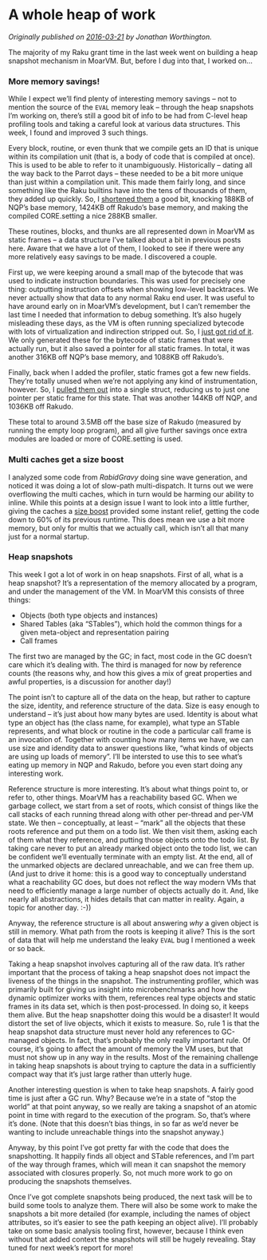 # A whole heap of work
    
*Originally published on [2016-03-21](https://6guts.wordpress.com/2016/03/21/a-whole-heap-of-work/) by Jonathan Worthington.*

The majority of my Raku grant time in the last week went on building a heap snapshot mechanism in MoarVM. But, before I dug into that, I worked on…

### More memory savings!

While I expect we’ll find plenty of interesting memory savings – not to mention the source of the `EVAL` memory leak – through the heap snapshots I’m working on, there’s still a good bit of info to be had from C-level heap profiling tools and taking a careful look at various data structures. This week, I found and improved 3 such things.

Every block, routine, or even thunk that we compile gets an ID that is unique within its compilation unit (that is, a body of code that is compiled at once). This is used to be able to refer to it unambiguously. Historically – dating all the way back to the Parrot days – these needed to be a bit more unique than just within a compilation unit. This made them fairly long, and since something like the Raku builtins have into the tens of thousands of them, they added up quickly. So, I [shortened them](https://github.com/raku/nqp/commit/27e99d4a587103b1cb23c0b0715eda5827a94ea5) a good bit, knocking 188KB of NQP’s base memory, 1424KB off Rakudo’s base memory, and making the compiled CORE.setting a nice 288KB smaller.

These routines, blocks, and thunks are all represented down in MoarVM as static frames – a data structure I’ve talked about a bit in previous posts here. Aware that we have a lot of them, I looked to see if there were any more relatively easy savings to be made. I discovered a couple.

First up, we were keeping around a small map of the bytecode that was used to indicate instruction boundaries. This was used for precisely one thing: outputting instruction offsets when showing low-level backtraces. We never actually show that data to any normal Raku end user. It was useful to have around early on in MoarVM’s development, but I can’t remember the last time I needed that information to debug something. It’s also hugely misleading these days, as the VM is often running specialized bytecode with lots of virtualization and indirection stripped out. So, I [just got rid of it](https://github.com/MoarVM/MoarVM/commit/44fcdb3504586587a54118aad84903215e0b6c21). We only generated these for the bytecode of static frames that were actually run, but it also saved a pointer for all static frames. In total, it was another 316KB off NQP’s base memory, and 1088KB off Rakudo’s.

Finally, back when I added the profiler, static frames got a few new fields. They’re totally unused when we’re not applying any kind of instrumentation, however. So, I [pulled them out](https://github.com/MoarVM/MoarVM/commit/44fcdb3504586587a54118aad84903215e0b6c21) into a single struct, reducing us to just one pointer per static frame for this state. That was another 144KB off NQP, and 1036KB off Rakudo.

These total to around 3.5MB off the base size of Rakudo (measured by running the empty loop program), and all give further savings once extra modules are loaded or more of CORE.setting is used.

### Multi caches get a size boost

I analyzed some code from *RabidGravy* doing sine wave generation, and noticed it was doing a lot of slow-path multi-dispatch. It turns out we were overflowing the multi caches, which in turn would be harming our ability to inline. While this points at a design issue I want to look into a little further, giving the caches a [size boost](https://github.com/MoarVM/MoarVM/commit/99bf383cb101058ece7840d26e3b1e020a733762) provided some instant relief, getting the code down to 60% of its previous runtime. This does mean we use a bit more memory, but only for multis that we actually call, which isn’t all that many just for a normal startup.

### Heap snapshots

This week I got a lot of work in on heap snapshots. First of all, what is a heap snapshot? It’s a representation of the memory allocated by a program, and under the management of the VM. In MoarVM this consists of three things:

- Objects (both type objects and instances)
- Shared Tables (aka “STables”), which hold the common things for a given meta-object and representation pairing
- Call frames

The first two are managed by the GC; in fact, most code in the GC doesn’t care which it’s dealing with. The third is managed for now by reference counts (the reasons why, and how this gives a mix of great properties and awful properties, is a discussion for another day!)

The point isn’t to capture all of the data on the heap, but rather to capture the size, identity, and reference structure of the data. Size is easy enough to understand – it’s just about how many bytes are used. Identity is about what type an object has (the class name, for example), what type an STable represents, and what block or routine in the code a particular call frame is an invocation of. Together with counting how many items we have, we can use size and idendity data to answer questions like, “what kinds of objects are using up loads of memory”. I’ll be intersted to use this to see what’s eating up memory in NQP and Rakudo, before you even start doing any interesting work.

Reference structure is more interesting. It’s about what things point to, or refer to, other things. MoarVM has a reachability based GC. When we garbage collect, we start from a set of roots, which consist of things like the call stacks of each running thread along with other per-thread and per-VM state. We then – conceptually, at least – “mark” all the objects that these roots reference and put them on a todo list. We then visit them, asking each of them what they reference, and putting those objects onto the todo list. By taking care never to put an already marked object onto the todo list, we can be confident we’ll eventually terminate with an empty list. At the end, all of the unmarked objects are declared unreachable, and we can free them up. (And just to drive it home: this is a good way to conceptually understand what a reachability GC does, but does not reflect the way modern VMs that need to efficiently manage a large number of objects actually do it. And, like nearly all abstractions, it hides details that can matter in reality. Again, a topic for another day. :-))

Anyway, the reference structure is all about answering *why* a given object is still in memory. What path from the roots is keeping it alive? This is the sort of data that will help me understand the leaky `EVAL` bug I mentioned a week or so back.

Taking a heap snapshot involves capturing all of the raw data. It’s rather important that the process of taking a heap snapshot does not impact the liveness of the things in the snapshot. The instrumenting profiler, which was primarily built for giving us insight into microbenchmarks and how the dynamic optimizer works with them, references real type objects and static frames in its data set, which is then post-processed. In doing so, it keeps them alive. But the heap snapshotter doing this would be a disaster! It would distort the set of live objects, which it exists to measure. So, rule 1 is that the heap snapshot data structure must never hold any references to GC-managed objects. In fact, that’s probably the only really important rule. Of course, it’s going to affect the amount of memory the VM uses, but that must not show up in any way in the results. Most of the remaining challenge in taking heap snapshots is about trying to capture the data in a sufficiently compact way that it’s just large rather than utterly huge.

Another interesting question is when to take heap snapshots. A fairly good time is just after a GC run. Why? Because we’re in a state of “stop the world” at that point anyway, so we really are taking a snapshot of an atomic point in time with regard to the execution of the program. So, that’s where it’s done. (Note that this doesn’t bias things, in so far as we’d never be wanting to include unreachable things into the snapshot anyway.)

Anyway, by this point I’ve got pretty far with the code that does the snapshotting. It happily finds all object and STable references, and I’m part of the way through frames, which will mean it can snapshot the memory associated with closures properly. So, not much more work to go on producing the snapshots themselves.

Once I’ve got complete snapshots being produced, the next task will be to build some tools to analyze them. There will also be some work to make the snapshots a bit more detailed (for example, including the names of object attributes, so it’s easier to see the path keeping an object alive). I’ll probably take on some basic analysis tooling first, however, because I think even without that added context the snapshots will still be hugely revealing. Stay tuned for next week’s report for more!
